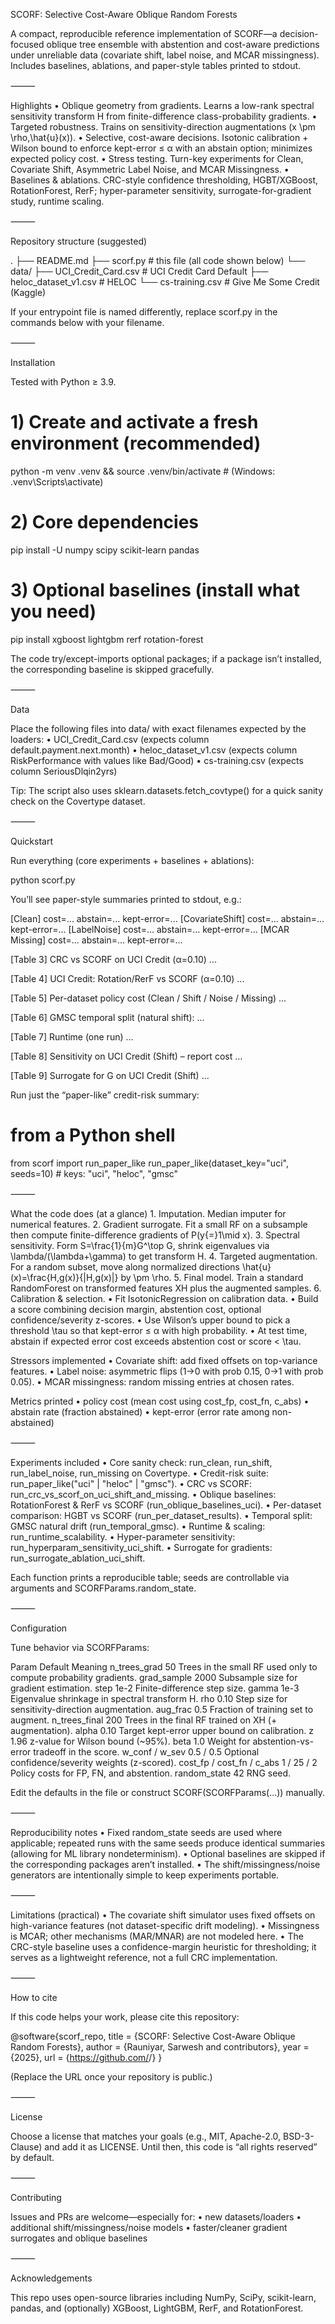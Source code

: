 SCORF: Selective Cost-Aware Oblique Random Forests

A compact, reproducible reference implementation of SCORF—a decision-focused oblique tree ensemble with abstention and cost-aware predictions under unreliable data (covariate shift, label noise, and MCAR missingness). Includes baselines, ablations, and paper-style tables printed to stdout.

⸻

Highlights
	•	Oblique geometry from gradients. Learns a low-rank spectral sensitivity transform H from finite-difference class-probability gradients.
	•	Targeted robustness. Trains on sensitivity-direction augmentations (x \pm \rho\,\hat{u}(x)).
	•	Selective, cost-aware decisions. Isotonic calibration + Wilson bound to enforce kept-error ≤ α with an abstain option; minimizes expected policy cost.
	•	Stress testing. Turn-key experiments for Clean, Covariate Shift, Asymmetric Label Noise, and MCAR Missingness.
	•	Baselines & ablations. CRC-style confidence thresholding, HGBT/XGBoost, RotationForest, RerF; hyper-parameter sensitivity, surrogate-for-gradient study, runtime scaling.

⸻

Repository structure (suggested)

.
├── README.md
├── scorf.py                 # this file (all code shown below)
└── data/
    ├── UCI_Credit_Card.csv  # UCI Credit Card Default
    ├── heloc_dataset_v1.csv # HELOC
    └── cs-training.csv      # Give Me Some Credit (Kaggle)

If your entrypoint file is named differently, replace scorf.py in the commands below with your filename.

⸻

Installation

Tested with Python ≥ 3.9.

# 1) Create and activate a fresh environment (recommended)
python -m venv .venv && source .venv/bin/activate   # (Windows: .venv\Scripts\activate)

# 2) Core dependencies
pip install -U numpy scipy scikit-learn pandas

# 3) Optional baselines (install what you need)
pip install xgboost lightgbm rerf rotation-forest

The code try/except-imports optional packages; if a package isn’t installed, the corresponding baseline is skipped gracefully.

⸻

Data

Place the following files into data/ with exact filenames expected by the loaders:
	•	UCI_Credit_Card.csv (expects column default.payment.next.month)
	•	heloc_dataset_v1.csv   (expects column RiskPerformance with values like Bad/Good)
	•	cs-training.csv        (expects column SeriousDlqin2yrs)

Tip: The script also uses sklearn.datasets.fetch_covtype() for a quick sanity check on the Covertype dataset.

⸻

Quickstart

Run everything (core experiments + baselines + ablations):

python scorf.py

You’ll see paper-style summaries printed to stdout, e.g.:

[Clean]          cost=...  abstain=...  kept-error=...
[CovariateShift] cost=...  abstain=...  kept-error=...
[LabelNoise]     cost=...  abstain=...  kept-error=...
[MCAR Missing]   cost=...  abstain=...  kept-error=...

[Table 3] CRC vs SCORF on UCI Credit (α=0.10)
...

[Table 4] UCI Credit: Rotation/RerF vs SCORF (α=0.10)
...

[Table 5] Per-dataset policy cost (Clean / Shift / Noise / Missing)
...

[Table 6] GMSC temporal split (natural shift):
...

[Table 7] Runtime (one run)
...

[Table 8] Sensitivity on UCI Credit (Shift) – report cost
...

[Table 9] Surrogate for G on UCI Credit (Shift)
...

Run just the “paper-like” credit-risk summary:

# from a Python shell
from scorf import run_paper_like
run_paper_like(dataset_key="uci", seeds=10)   # keys: "uci", "heloc", "gmsc"


⸻

What the code does (at a glance)
	1.	Imputation. Median imputer for numerical features.
	2.	Gradient surrogate. Fit a small RF on a subsample then compute finite-difference gradients of P(y{=}1\mid x).
	3.	Spectral sensitivity. Form S=\frac{1}{m}G^\top G, shrink eigenvalues via \lambda/(\lambda+\gamma) to get transform H.
	4.	Targeted augmentation. For a random subset, move along normalized directions \hat{u}(x)=\frac{H\,g(x)}{\|H\,g(x)\|} by \pm \rho.
	5.	Final model. Train a standard RandomForest on transformed features XH plus the augmented samples.
	6.	Calibration & selection.
	•	Fit IsotonicRegression on calibration data.
	•	Build a score combining decision margin, abstention cost, optional confidence/severity z-scores.
	•	Use Wilson’s upper bound to pick a threshold \tau so that kept-error ≤ α with high probability.
	•	At test time, abstain if expected error cost exceeds abstention cost or score < \tau.

Stressors implemented
	•	Covariate shift: add fixed offsets on top-variance features.
	•	Label noise: asymmetric flips (1→0 with prob 0.15, 0→1 with prob 0.05).
	•	MCAR missingness: random missing entries at chosen rates.

Metrics printed
	•	policy cost (mean cost using cost_fp, cost_fn, c_abs)
	•	abstain rate (fraction abstained)
	•	kept-error (error rate among non-abstained)

⸻

Experiments included
	•	Core sanity check: run_clean, run_shift, run_label_noise, run_missing on Covertype.
	•	Credit-risk suite: run_paper_like("uci" | "heloc" | "gmsc").
	•	CRC vs SCORF: run_crc_vs_scorf_on_uci_shift_and_missing.
	•	Oblique baselines: RotationForest & RerF vs SCORF (run_oblique_baselines_uci).
	•	Per-dataset comparison: HGBT vs SCORF (run_per_dataset_results).
	•	Temporal split: GMSC natural drift (run_temporal_gmsc).
	•	Runtime & scaling: run_runtime_scalability.
	•	Hyper-parameter sensitivity: run_hyperparam_sensitivity_uci_shift.
	•	Surrogate for gradients: run_surrogate_ablation_uci_shift.

Each function prints a reproducible table; seeds are controllable via arguments and SCORFParams.random_state.

⸻

Configuration

Tune behavior via SCORFParams:

Param	Default	Meaning
n_trees_grad	50	Trees in the small RF used only to compute probability gradients.
grad_sample	2000	Subsample size for gradient estimation.
step	1e-2	Finite-difference step size.
gamma	1e-3	Eigenvalue shrinkage in spectral transform H.
rho	0.10	Step size for sensitivity-direction augmentation.
aug_frac	0.5	Fraction of training set to augment.
n_trees_final	200	Trees in the final RF trained on XH (+ augmentation).
alpha	0.10	Target kept-error upper bound on calibration.
z	1.96	z-value for Wilson bound (~95%).
beta	1.0	Weight for abstention-vs-error tradeoff in the score.
w_conf / w_sev	0.5 / 0.5	Optional confidence/severity weights (z-scored).
cost_fp / cost_fn / c_abs	1 / 25 / 2	Policy costs for FP, FN, and abstention.
random_state	42	RNG seed.

Edit the defaults in the file or construct SCORF(SCORFParams(...)) manually.

⸻

Reproducibility notes
	•	Fixed random_state seeds are used where applicable; repeated runs with the same seeds produce identical summaries (allowing for ML library nondeterminism).
	•	Optional baselines are skipped if the corresponding packages aren’t installed.
	•	The shift/missingness/noise generators are intentionally simple to keep experiments portable.

⸻

Limitations (practical)
	•	The covariate shift simulator uses fixed offsets on high-variance features (not dataset-specific drift modeling).
	•	Missingness is MCAR; other mechanisms (MAR/MNAR) are not modeled here.
	•	The CRC-style baseline uses a confidence-margin heuristic for thresholding; it serves as a lightweight reference, not a full CRC implementation.

⸻

How to cite

If this code helps your work, please cite this repository:

@software{scorf_repo,
  title  = {SCORF: Selective Cost-Aware Oblique Random Forests},
  author = {Rauniyar, Sarwesh and contributors},
  year   = {2025},
  url    = {https://github.com/<your-org>/<your-repo>}
}

(Replace the URL once your repository is public.)

⸻

License

Choose a license that matches your goals (e.g., MIT, Apache-2.0, BSD-3-Clause) and add it as LICENSE. Until then, this code is “all rights reserved” by default.

⸻

Contributing

Issues and PRs are welcome—especially for:
	•	new datasets/loaders
	•	additional shift/missingness/noise models
	•	faster/cleaner gradient surrogates and oblique baselines

⸻

Acknowledgements

This repo uses open-source libraries including NumPy, SciPy, scikit-learn, pandas, and (optionally) XGBoost, LightGBM, RerF, and RotationForest.
